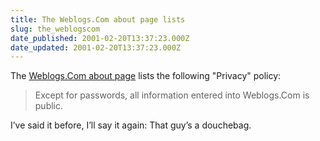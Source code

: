 ```yaml
---
title: The Weblogs.Com about page lists
slug: the_weblogscom
date_published: 2001-02-20T13:37:23.000Z
date_updated: 2001-02-20T13:37:23.000Z
---
```


The [Weblogs.Com about page](http://www.weblogs.com/about#privacyPolicy) lists the following "Privacy" policy:

> Except for passwords, all information entered into Weblogs.Com is public.

I’ve said it before, I’ll say it again: That guy’s a douchebag.
